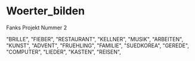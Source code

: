 # Woerter_bilden
Fanks Projekt Nummer 2

"BRILLE", "FIEBER", "RESTAURANT", "KELLNER", "MUSIK", "ARBEITEN", "KUNST", "ADVENT", "FRUEHLING", "FAMILIE", "SUEDKOREA",
"GEREDE", "COMPUTER", "LIEDER", "KASTEN", "REISEN", 
